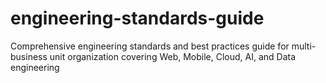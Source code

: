 # engineering-standards-guide
Comprehensive engineering standards and best practices guide for multi-business unit organization covering Web, Mobile, Cloud, AI, and Data engineering
